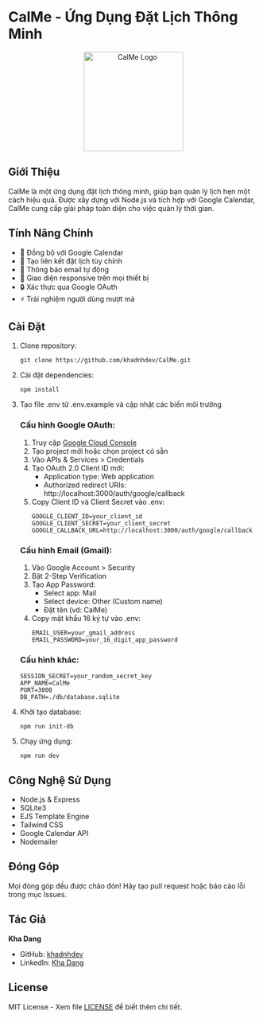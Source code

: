 # CalMe - Ứng Dụng Đặt Lịch Thông Minh

<div align="center">
  <img src="public/images/logo.png" alt="CalMe Logo" width="200">
</div>

## Giới Thiệu

CalMe là một ứng dụng đặt lịch thông minh, giúp bạn quản lý lịch hẹn một cách hiệu quả. Được xây dựng với Node.js và tích hợp với Google Calendar, CalMe cung cấp giải pháp toàn diện cho việc quản lý thời gian.

## Tính Năng Chính

- 📅 Đồng bộ với Google Calendar
- 🔗 Tạo liên kết đặt lịch tùy chỉnh
- 📧 Thông báo email tự động
- 📱 Giao diện responsive trên mọi thiết bị
- 🔒 Xác thực qua Google OAuth
- ⚡ Trải nghiệm người dùng mượt mà

## Cài Đặt

1. Clone repository:
   ```
   git clone https://github.com/khadnhdev/CalMe.git
   ```

2. Cài đặt dependencies:
   ```
   npm install
   ```

3. Tạo file .env từ .env.example và cập nhật các biến môi trường

    ### Cấu hình Google OAuth:
    1. Truy cập [Google Cloud Console](https://console.cloud.google.com)
    2. Tạo project mới hoặc chọn project có sẵn
    3. Vào APIs & Services > Credentials
    4. Tạo OAuth 2.0 Client ID mới:
       - Application type: Web application
       - Authorized redirect URIs: http://localhost:3000/auth/google/callback
    5. Copy Client ID và Client Secret vào .env:
       ```
       GOOGLE_CLIENT_ID=your_client_id
       GOOGLE_CLIENT_SECRET=your_client_secret
       GOOGLE_CALLBACK_URL=http://localhost:3000/auth/google/callback
       ```

    ### Cấu hình Email (Gmail):
    1. Vào Google Account > Security
    2. Bật 2-Step Verification
    3. Tạo App Password:
       - Select app: Mail
       - Select device: Other (Custom name)
       - Đặt tên (vd: CalMe)
    4. Copy mật khẩu 16 ký tự vào .env:
       ```
       EMAIL_USER=your_gmail_address
       EMAIL_PASSWORD=your_16_digit_app_password
       ```

    ### Cấu hình khác:
    ```
    SESSION_SECRET=your_random_secret_key
    APP_NAME=CalMe
    PORT=3000
    DB_PATH=./db/database.sqlite
    ```

4. Khởi tạo database:
   ```
   npm run init-db
   ```

5. Chạy ứng dụng:
   ```
   npm run dev
   ```

## Công Nghệ Sử Dụng

- Node.js & Express
- SQLite3
- EJS Template Engine
- Tailwind CSS
- Google Calendar API
- Nodemailer

## Đóng Góp

Mọi đóng góp đều được chào đón! Hãy tạo pull request hoặc báo cáo lỗi trong mục Issues.

## Tác Giả

**Kha Dang**
- GitHub: [khadnhdev](https://github.com/khadnhdev)
- LinkedIn: [Kha Dang](https://www.linkedin.com/in/khadnh)

## License

MIT License - Xem file [LICENSE](LICENSE) để biết thêm chi tiết. 